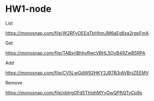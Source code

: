 # HW1-node

List

https://monosnap.com/file/W2RFvOEEqTbHhmJM6aEg6xa2rgpFmA

Get

https://monosnap.com/file/TABxriBhhvRwcVBHL5OyB49ZwB5RPA

Add

https://monosnap.com/file/CV5LwGdW92HKY2JR7B3rAVBnjZEEMV

Remove

https://monosnap.com/file/xbtrgOFd5ThlqhMYyGwQPftQTvCp9s
